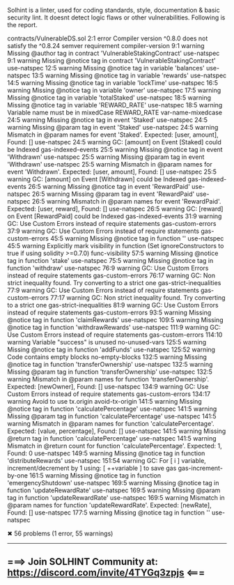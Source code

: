 
Solhint is a linter, used for coding standards, style, documentation & basic security lint. It doesnt detect logic flaws or other vulnerabilities. Following is the report.


contracts/VulnerableDS.sol
    2:1   error    Compiler version ^0.8.0 does not satisfy the ^0.8.24 semver requirement                                compiler-version
    9:1   warning  Missing @author tag in contract 'VulnerableStakingContract'                                            use-natspec
    9:1   warning  Missing @notice tag in contract 'VulnerableStakingContract'                                            use-natspec
   12:5   warning  Missing @notice tag in variable 'balances'                                                             use-natspec
   13:5   warning  Missing @notice tag in variable 'rewards'                                                              use-natspec
   14:5   warning  Missing @notice tag in variable 'lockTime'                                                             use-natspec
   16:5   warning  Missing @notice tag in variable 'owner'                                                                use-natspec
   17:5   warning  Missing @notice tag in variable 'totalStaked'                                                          use-natspec
   18:5   warning  Missing @notice tag in variable 'REWARD_RATE'                                                          use-natspec
   18:5   warning  Variable name must be in mixedCase REWARD_RATE                                                         var-name-mixedcase
   24:5   warning  Missing @notice tag in event 'Staked'                                                                  use-natspec
   24:5   warning  Missing @param tag in event 'Staked'                                                                   use-natspec
   24:5   warning  Mismatch in @param names for event 'Staked'. Expected: [user, amount], Found: []                       use-natspec
   24:5   warning  GC: [amount] on Event [Staked] could be Indexed                                                        gas-indexed-events
   25:5   warning  Missing @notice tag in event 'Withdrawn'                                                               use-natspec
   25:5   warning  Missing @param tag in event 'Withdrawn'                                                                use-natspec
   25:5   warning  Mismatch in @param names for event 'Withdrawn'. Expected: [user, amount], Found: []                    use-natspec
   25:5   warning  GC: [amount] on Event [Withdrawn] could be Indexed                                                     gas-indexed-events
   26:5   warning  Missing @notice tag in event 'RewardPaid'                                                              use-natspec
   26:5   warning  Missing @param tag in event 'RewardPaid'                                                               use-natspec
   26:5   warning  Mismatch in @param names for event 'RewardPaid'. Expected: [user, reward], Found: []                   use-natspec
   26:5   warning  GC: [reward] on Event [RewardPaid] could be Indexed                                                    gas-indexed-events
   31:9   warning  GC: Use Custom Errors instead of require statements                                                    gas-custom-errors
   37:9   warning  GC: Use Custom Errors instead of require statements                                                    gas-custom-errors
   45:5   warning  Missing @notice tag in function '<anonymous>'                                                          use-natspec
   45:5   warning  Explicitly mark visibility in function (Set ignoreConstructors to true if using solidity >=0.7.0)      func-visibility
   57:5   warning  Missing @notice tag in function 'stake'                                                                use-natspec
   75:5   warning  Missing @notice tag in function 'withdraw'                                                             use-natspec
   76:9   warning  GC: Use Custom Errors instead of require statements                                                    gas-custom-errors
   76:17  warning  GC: Non strict inequality found. Try converting to a strict one                                        gas-strict-inequalities
   77:9   warning  GC: Use Custom Errors instead of require statements                                                    gas-custom-errors
   77:17  warning  GC: Non strict inequality found. Try converting to a strict one                                        gas-strict-inequalities
   81:9   warning  GC: Use Custom Errors instead of require statements                                                    gas-custom-errors
   93:5   warning  Missing @notice tag in function 'claimRewards'                                                         use-natspec
  109:5   warning  Missing @notice tag in function 'withdrawRewards'                                                      use-natspec
  111:9   warning  GC: Use Custom Errors instead of require statements                                                    gas-custom-errors
  114:10  warning  Variable "success" is unused                                                                           no-unused-vars
  125:5   warning  Missing @notice tag in function 'addFunds'                                                             use-natspec
  125:52  warning  Code contains empty blocks                                                                             no-empty-blocks
  132:5   warning  Missing @notice tag in function 'transferOwnership'                                                    use-natspec
  132:5   warning  Missing @param tag in function 'transferOwnership'                                                     use-natspec
  132:5   warning  Mismatch in @param names for function 'transferOwnership'. Expected: [newOwner], Found: []             use-natspec
  134:9   warning  GC: Use Custom Errors instead of require statements                                                    gas-custom-errors
  134:17  warning  Avoid to use tx.origin                                                                                 avoid-tx-origin
  141:5   warning  Missing @notice tag in function 'calculatePercentage'                                                  use-natspec
  141:5   warning  Missing @param tag in function 'calculatePercentage'                                                   use-natspec
  141:5   warning  Mismatch in @param names for function 'calculatePercentage'. Expected: [value, percentage], Found: []  use-natspec
  141:5   warning  Missing @return tag in function 'calculatePercentage'                                                  use-natspec
  141:5   warning  Mismatch in @return count for function 'calculatePercentage'. Expected: 1, Found: 0                    use-natspec
  149:5   warning  Missing @notice tag in function 'distributeRewards'                                                    use-natspec
  151:54  warning  GC: For [ i ] variable, increment/decrement by 1 using: [ ++variable ] to save gas                     gas-increment-by-one
  161:5   warning  Missing @notice tag in function 'emergencyShutdown'                                                    use-natspec
  169:5   warning  Missing @notice tag in function 'updateRewardRate'                                                     use-natspec
  169:5   warning  Missing @param tag in function 'updateRewardRate'                                                      use-natspec
  169:5   warning  Mismatch in @param names for function 'updateRewardRate'. Expected: [newRate], Found: []               use-natspec
  177:5   warning  Missing @notice tag in function '<anonymous>'                                                          use-natspec

✖ 56 problems (1 error, 55 warnings)

 -------------------------------------------------------------------------- 
 ===> Join SOLHINT Community at: https://discord.com/invite/4TYGq3zpjs <=== 
 -------------------------------------------------------------------------- 